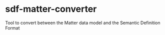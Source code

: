 # sdf-matter-converter

Tool to convert between the Matter data model and the Semantic Definition Format